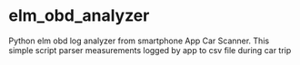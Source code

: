 # elm_obd_analyzer
Python elm obd log analyzer from smartphone App Car Scanner. This simple script parser measurements logged by app to csv file during car trip
